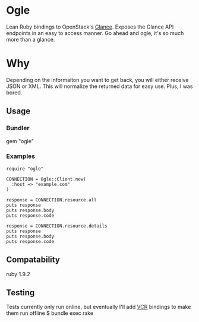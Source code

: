 # Ogle

Lean Ruby bindings to OpenStack's [Glance](http://glance.openstack.org/). Exposes the Glance API endpoints in an easy to access manner. Go ahead and ogle, it's so much more than a glance.

# Why

Depending on the informaiton you want to get back, you will either receive JSON or XML. This will normalize the returned data for easy use. Plus, I was bored.

## Usage

### Bundler
  gem "ogle"

### Examples

    require "ogle"

    CONNECTION = Ogle::Client.new(
      :host => "example.com"
    )

    response = CONNECTION.resource.all
    puts response
    puts response.body
    puts response.code

    response = CONNECTION.resource.details
    puts response
    puts response.body
    puts response.code

## Compatability

ruby 1.9.2

## Testing

Tests currently only run online, but eventually I'll add [VCR](https://github.com/myronmarston/vcr) bindings to make them run offline
    $ bundle exec rake
